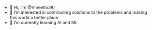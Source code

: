 - 👋 Hi, I’m @VIneethc90
- 👀 I’m interested in contributing solutions to the problems and making this world a better place
- 🌱 I’m currently learning AI and ML

<!---
VIneethc90/VIee is a ✨ special ✨ repository because its `README.md` (this file) appears on your GitHub profile.
You can click the Preview link to take a look at your changes.
--->
